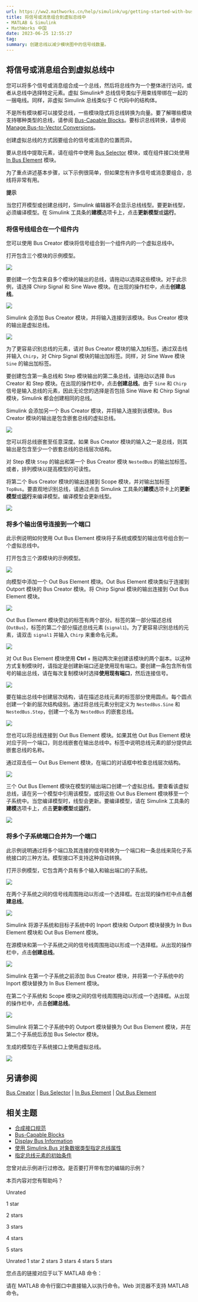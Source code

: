 ```yaml
---
url: https://ww2.mathworks.cn/help/simulink/ug/getting-started-with-buses.html#mw_ca613a23-08cb-462d-a7c7-79acc2d3d8ca
title: 将信号或消息组合到虚拟总线中
- MATLAB & Simulink
- MathWorks 中国
date: 2023-06-25 12:55:27
tag:
summary: 创建总线以减少模块图中的信号线数量。
---
```

## 将信号或消息组合到虚拟总线中

您可以将多个信号或消息组合成一个总线，然后将总线作为一个整体进行访问，或者从总线中选择特定元素。虚拟 Simulink® 总线信号类似于用束线带绑在一起的一捆电线。同样，非虚拟 Simulink 总线类似于 C 代码中的结构体。

不是所有模块都可以接受总线，一些模块隐式将总线转换为向量。要了解哪些模块支持哪种类型的总线，请参阅 [Bus-Capable Blocks](https://ww2.mathworks.cn/help/simulink/ug/bus-capable-blocks-1.html)。要标识总线转换，请参阅 [Manage Bus-to-Vector Conversions](https://ww2.mathworks.cn/help/simulink/slref/convert-bus-signal-to-a-vector.html)。

创建虚拟总线的方式因要组合的信号或消息的位置而异。

要从总线中提取元素，请在组件中使用 [Bus Selector](https://ww2.mathworks.cn/help/simulink/slref/busselector.html) 模块，或在组件接口处使用 [In Bus Element](https://ww2.mathworks.cn/help/simulink/slref/inbuselement.html) 模块。

为了重点讲述基本步骤，以下示例很简单，但如果您有许多信号或消息要组合，总线将非常有用。

**提示**

当您打开模型或创建总线时，Simulink 编辑器不会显示总线线型。要更新线型，必须编译模型。在 Simulink 工具条的**建模**选项卡上，点击**更新模型**或**运行**。

### 将信号线组合在一个组件内

您可以使用 Bus Creator 模块将信号组合到一个组件内的一个虚拟总线中。

打开包含三个模块的示例模型。

![](https://ww2.mathworks.cn/help/examples/simulink/win64/CreateAndUseVirtualBusesExample_01.png)

要创建一个包含来自多个模块的输出的总线，请拖动以选择这些模块。对于此示例，请选择 Chirp Signal 和 Sine Wave 模块。在出现的操作栏中，点击**创建总线**。

![](https://ww2.mathworks.cn/help/examples/simulink/win64/xxVirtualBusCreationActionBar.png)

Simulink 会添加 Bus Creator 模块，并将输入连接到该模块。Bus Creator 模块的输出是虚拟总线。

![](https://ww2.mathworks.cn/help/examples/simulink/win64/xxVirtualBusCreation1.png)

为了更容易识别总线的元素，请对 Bus Creator 模块的输入加标签。通过双击线并输入 `Chirp`，对 Chirp Signal 模块的输出加标签。同样，对 Sine Wave 模块 `Sine` 的输出加标签。

要创建包含第一条总线和 Step 模块输出的第二条总线，请拖动以选择 Bus Creator 和 Step 模块。在出现的操作栏中，点击**创建总线**。由于 `Sine` 和 `Chirp` 信号是输入总线的元素，因此无论您的选择是否包括 Sine Wave 和 Chirp Signal 模块，Simulink 都会创建相同的总线。

Simulink 会添加另一个 Bus Creator 模块，并将输入连接到该模块。Bus Creator 模块的输出是包含嵌套总线的虚拟总线。

![](https://ww2.mathworks.cn/help/examples/simulink/win64/xxVirtualBusCreation2.png)

您可以将总线嵌套至任意深度。如果 Bus Creator 模块的输入之一是总线，则其输出是包含至少一个嵌套总线的总线层次结构。

对 Step 模块 `Step` 的输出和第一个 Bus Creator 模块 `NestedBus` 的输出加标签。或者，排列模块以提高模型的可读性。

将第二个 Bus Creator 模块的输出连接到 Scope 模块，并对输出加标签 `TopBus`。要直观地识别总线，请通过点击 Simulink 工具条的**建模**选项卡上的**更新模型**或**运行**来编译模型。编译模型会更新线型。

![](https://ww2.mathworks.cn/help/examples/simulink/win64/xxVirtualBusCreationFinal.png)

### 将多个输出信号连接到一个端口

此示例说明如何使用 Out Bus Element 模块将子系统或模型的输出信号组合到一个虚拟总线中。

打开包含三个源模块的示例模型。

![](https://ww2.mathworks.cn/help/simulink/ug/createvirtualbusesatinterfacesexample_01_zh_CN.png)

向模型中添加一个 Out Bus Element 模块。Out Bus Element 模块类似于连接到 Outport 模块的 Bus Creator 模块。将 Chirp Signal 模块的输出连接到 Out Bus Element 模块。

![](https://ww2.mathworks.cn/help/examples/simulink/win64/xxVirtualBusOutputCreationBlock.png)

Out Bus Element 模块旁边的标签有两个部分。标签的第一部分描述总线 (`OutBus`)，标签的第二个部分描述总线元素 (`signal1`)。为了更容易识别总线的元素，请双击 `signal1` 并输入 `Chirp` 来重命名元素。

![](https://ww2.mathworks.cn/help/examples/simulink/win64/xxVirtualBusOutputCreationLabel.png)

对 Out Bus Element 模块使用 **Ctrl** + 拖动两次来创建该模块的两个副本。以这种方式复制模块时，请指定是创建新端口还是使用现有端口。要创建一条包含所有信号的输出总线，请在每次复制模块时选择**使用现有端口**，然后连接信号。

![](https://ww2.mathworks.cn/help/examples/simulink/win64/xxVirtualBusOutputCreationSelection.png)

要在输出总线中创建层次结构，请在描述总线元素的标签部分使用圆点。每个圆点创建一个新的层次结构级别。通过将总线元素分别定义为 `NestedBus.Sine` 和 `NestedBus.Step`，创建一个名为 `NestedBus` 的嵌套总线。

![](https://ww2.mathworks.cn/help/examples/simulink/win64/xxVirtualBusOutputCreationHierarchy.png)

您也可以将总线连接到 Out Bus Element 模块。如果其他 Out Bus Element 模块对应于同一个端口，则总线嵌套在输出总线中。标签中说明总线元素的部分提供此嵌套总线的名称。

通过双击任一 Out Bus Element 模块，在端口的对话框中检查总线层次结构。

![](https://ww2.mathworks.cn/help/examples/simulink/win64/xxVirtualBusOutputCreationDialog.png)

三个 Out Bus Element 模块在模型的输出端口创建一个虚拟总线。要查看该虚拟总线，请在另一个模型中引用该模型，或将这些 Out Bus Element 模块移至一个子系统中。当您编译模型时，线型会更新。要编译模型，请在 Simulink 工具条的**建模**选项卡上，点击**更新模型**或**运行**。

![](https://ww2.mathworks.cn/help/examples/simulink/win64/xxVirtualBusOutputCreationPort.png)

### 将多个子系统端口合并为一个端口

此示例说明通过将多个端口及其连接的信号转换为一个端口和一条总线来简化子系统接口的三种方法。模型接口不支持这种自动转换。

打开示例模型，它包含两个具有多个输入和输出端口的子系统。

![](https://ww2.mathworks.cn/help/examples/simulink/win64/ConvertMultiplePortsIntoABusPortExample_01.png)

在两个子系统之间的信号线周围拖动以形成一个选择框。在出现的操作栏中点击**创建总线**。

![](https://ww2.mathworks.cn/help/examples/simulink/win64/xxVirtualBusPortCreationBetween.png)

Simulink 将源子系统和目标子系统中的 Inport 模块和 Outport 模块替换为 In Bus Element 模块和 Out Bus Element 模块。

在源模块和第一个子系统之间的信号线周围拖动以形成一个选择框。从出现的操作栏中，点击**创建总线**。

![](https://ww2.mathworks.cn/help/examples/simulink/win64/xxVirtualBusPortCreationInput.png)

Simulink 在第一个子系统之前添加 Bus Creator 模块，并将第一个子系统中的 Inport 模块替换为 In Bus Element 模块。

在第二个子系统和 Scope 模块之间的信号线周围拖动以形成一个选择框。从出现的操作栏中，点击**创建总线**。

![](https://ww2.mathworks.cn/help/examples/simulink/win64/xxVirtualBusPortCreationOutput.png)

Simulink 将第二个子系统中的 Outport 模块替换为 Out Bus Element 模块，并在第二个子系统后添加 Bus Selector 模块。

生成的模型在子系统接口上使用虚拟总线。

![](https://ww2.mathworks.cn/help/simulink/ug/xxvirtualbusportcreationfinal_zh_CN.png)

## 另请参阅

[Bus Creator](https://ww2.mathworks.cn/help/simulink/slref/buscreator.html) | [Bus Selector](https://ww2.mathworks.cn/help/simulink/slref/busselector.html) | [In Bus Element](https://ww2.mathworks.cn/help/simulink/slref/inbuselement.html) | [Out Bus Element](https://ww2.mathworks.cn/help/simulink/slref/outbuselement.html)

## 相关主题

- [合成接口规范](https://ww2.mathworks.cn/help/simulink/ug/composite-signal-techniques.html)
- [Bus-Capable Blocks](https://ww2.mathworks.cn/help/simulink/ug/bus-capable-blocks-1.html)
- [Display Bus Information](https://ww2.mathworks.cn/help/simulink/ug/view-composite-signals.html)
- [使用 Simulink.Bus 对象数据类型指定总线属性](https://ww2.mathworks.cn/help/simulink/ug/when-to-use-bus-objects.html)
- [指定总线元素的初始条件](https://ww2.mathworks.cn/help/simulink/ug/specifying-initial-conditions-for-bus-signals.html)

您曾对此示例进行过修改。是否要打开带有您的编辑的示例？

本页内容对您有帮助吗？

Unrated

1 star

2 stars

3 stars

4 stars

5 stars

Unrated 1 star 2 stars 3 stars 4 stars 5 stars

您点击的链接对应于以下 MATLAB 命令：

请在 MATLAB 命令行窗口中直接输入以执行命令。Web 浏览器不支持 MATLAB 命令。
